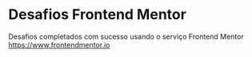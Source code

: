 # Desafios Frontend Mentor
Desafios completados com sucesso usando o serviço Frontend Mentor https://www.frontendmentor.io 
